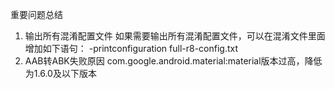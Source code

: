 重要问题总结
1. 输出所有混淆配置文件
   如果需要输出所有混淆配置文件，可以在混淆文件里面增加如下语句：
   -printconfiguration full-r8-config.txt
2. AAB转ABK失败原因
   com.google.android.material:material版本过高，降低为1.6.0及以下版本